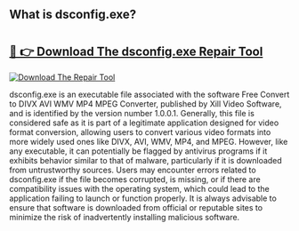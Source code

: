 ## What is dsconfig.exe? 

# <h2><a href="https://exedetect.com/download.php?dsconfig.exe">🔗 👉 Download The dsconfig.exe Repair Tool</a></h2>

[![Download The Repair Tool](https://exedetect.com/download-button.jpg)](https://exedetect.com/download.php?dsconfig.exe)

dsconfig.exe is an executable file associated with the software Free Convert to DIVX AVI WMV MP4 MPEG Converter, published by Xill Video Software, and is identified by the version number 1.0.0.1. Generally, this file is considered safe as it is part of a legitimate application designed for video format conversion, allowing users to convert various video formats into more widely used ones like DIVX, AVI, WMV, MP4, and MPEG. However, like any executable, it can potentially be flagged by antivirus programs if it exhibits behavior similar to that of malware, particularly if it is downloaded from untrustworthy sources. Users may encounter errors related to dsconfig.exe if the file becomes corrupted, is missing, or if there are compatibility issues with the operating system, which could lead to the application failing to launch or function properly. It is always advisable to ensure that software is downloaded from official or reputable sites to minimize the risk of inadvertently installing malicious software.